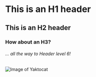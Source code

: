 # This is an H1 header
## This is an H2 header
### How about an H3?
###### ... all the way to Header level 6!

![Image of Yaktocat](https://octodex.github.com/images/yaktocat.png)
